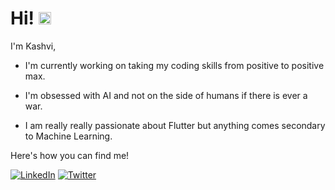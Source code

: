 # Hi! <img src="https://raw.githubusercontent.com/MartinHeinz/MartinHeinz/master/wave.gif" width="20px">

I'm Kashvi, 

- I'm currently working on taking my coding skills from positive to positive max.
 
- I'm obsessed with AI and not on the side of humans if there is ever a war. 

- I am really really passionate about Flutter but anything comes secondary to Machine Learning.

Here's how you can find me! 
 
[![LinkedIn][1.2]][1]  [![Twitter][2.2]][2] 
<!-- Icon -->
[1.2]: 	https://img.shields.io/badge/LinkedIn-0077B5?style=for-the-badge&logo=linkedin&logoColor=white
<!-- Link -->
[1]: https://www.linkedin.com/in/kashvi-garg-2k3

<!-- Icon -->
[2.2]: https://img.shields.io/badge/Twitter-1DA1F2?style=for-the-badge&logo=twitter&logoColor=white
<!-- Link -->
[2]: https://twitter.com/cashontwt
